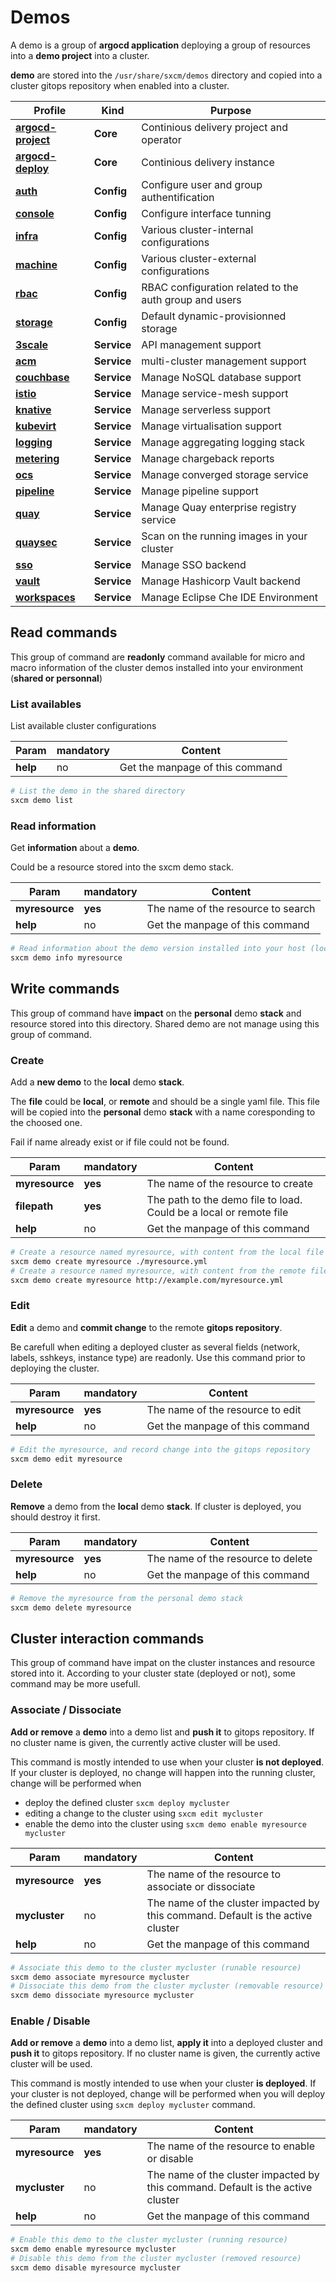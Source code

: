 # Demos

A demo is a group of **argocd application** deploying a group of resources into a **demo project** into a cluster.

**demo** are stored into the `/usr/share/sxcm/demos` directory and copied into a cluster gitops repository when enabled into a cluster. 

| Profile                                       | Kind        | Purpose                                                |
| --------------------------------------------- | ----------- | ------------------------------------------------------ |
| **[argocd-project](../demos/argocd-project)** | **Core**    | Continious delivery project and operator               |
| **[argocd-deploy](../demos/argocd-deploy)**   | **Core**    | Continious delivery instance                           |
| **[auth](../demos/auth)**                     | **Config**  | Configure user and group authentification              |
| **[console](../demos/console)**               | **Config**  | Configure interface tunning                            |
| **[infra](../demos/infra)**                   | **Config**  | Various cluster-internal configurations                |
| **[machine](../demos/machine)**               | **Config**  | Various cluster-external configurations                |
| **[rbac](../demos/rbac)**                     | **Config**  | RBAC configuration related to the auth group and users |
| **[storage](../demos/storage)**               | **Config**  | Default dynamic-provisionned storage                   |
| **[3scale](../demos/3scale)**                 | **Service** | API management support                                 |
| **[acm](../demos/acm)**                       | **Service** | multi-cluster management support                       |
| **[couchbase](../demos/couchbase)**           | **Service** | Manage NoSQL database support                          |
| **[istio](../demos/istio)**                   | **Service** | Manage service-mesh support                            |
| **[knative](../demos/knative)**               | **Service** | Manage serverless support                              |
| **[kubevirt](../demos/kubevirt)**             | **Service** | Manage virtualisation support                          |
| **[logging](../demos/logging)**               | **Service** | Manage aggregating logging stack                       |
| **[metering](../demos/metering)**             | **Service** | Manage chargeback reports                              |
| **[ocs](../demos/ocs)**                       | **Service** | Manage converged storage service                       |
| **[pipeline](../demos/pipeline)**             | **Service** | Manage pipeline support                                |
| **[quay](../demos/quay)**                     | **Service** | Manage Quay enterprise registry service                |
| **[quaysec](../demos/quaysec)**               | **Service** | Scan on the running images in your cluster             |
| **[sso](../demos/sso)**                       | **Service** | Manage SSO backend                                     |
| **[vault](../demos/vault)**                   | **Service** | Manage Hashicorp Vault backend                         |
| **[workspaces](../demos/workspaces)**         | **Service** | Manage Eclipse Che IDE Environment                     |

## Read commands

This group of command are **readonly** command available for micro and macro information of the cluster
demos installed into your environment (**shared or personnal**)

### List availables

List available cluster configurations

| Param    | mandatory | Content                         |
| -------- | --------- | ------------------------------- |
| **help** | no        | Get the manpage of this command |

```bash
# List the demo in the shared directory
sxcm demo list
```

### Read information

Get **information** about a **demo**.

Could be a resource stored into the sxcm demo stack.

| Param          | mandatory | Content                            |
| -------------- | --------- | ---------------------------------- |
| **myresource** | **yes**   | The name of the resource to search |
| **help**       | no        | Get the manpage of this command    |

```bash
# Read information about the demo version installed into your host (local)
sxcm demo info myresource
```
























## Write commands

This group of command have **impact** on the **personal** demo **stack** and resource stored into this
directory. Shared demo are not manage using this group of command.

### Create

Add a **new demo** to the **local** demo **stack**.

The **file** could be **local**, or **remote** and should be a single yaml file. This file will be copied into the
**personal** demo **stack** with a name coresponding to the choosed one.

Fail if name already exist or if file could not be found.

| Param          | mandatory | Content                                                            |
| -------------- | --------- | ------------------------------------------------------------------ |
| **myresource** | **yes**   | The name of the resource to create                                 |
| **filepath**   | **yes**   | The path to the demo file to load. Could be a local or remote file |
| **help**       | no        | Get the manpage of this command                                    |

```bash
# Create a resource named myresource, with content from the local file myresource.yml, in your personal resource stack
sxcm demo create myresource ./myresource.yml
# Create a resource named myresource, with content from the remote file http://example.com/myresource.yml, in your personal resource stack
sxcm demo create myresource http://example.com/myresource.yml
```

### Edit

**Edit** a demo and **commit change** to the remote **gitops repository**.

Be carefull when editing a deployed cluster as several fields (network, labels, sshkeys, instance type)
are readonly. Use this command prior to deploying the cluster.

| Param          | mandatory | Content                          |
| -------------- | --------- | -------------------------------- |
| **myresource** | **yes**   | The name of the resource to edit |
| **help**       | no        | Get the manpage of this command  |

```bash
# Edit the myresource, and record change into the gitops repository
sxcm demo edit myresource
```

### Delete

**Remove** a demo from the **local** demo **stack**. If cluster is deployed, you should destroy it first.

| Param          | mandatory | Content                            |
| -------------- | --------- | ---------------------------------- |
| **myresource** | **yes**   | The name of the resource to delete |
| **help**       | no        | Get the manpage of this command    |

```bash
# Remove the myresource from the personal demo stack
sxcm demo delete myresource
```

## Cluster interaction commands

This group of command have impat on the cluster instances and resource stored into it.
According to your cluster state (deployed or not), some command may be more usefull.

### Associate / Dissociate

**Add or remove** a **demo** into a demo list and **push it** to gitops repository. If no cluster name is
given, the currently active cluster will be used.

This command is mostly intended to use when your cluster **is not deployed**. If your cluster is deployed, no change will
happen into the running cluster, change will be performed when

- deploy the defined cluster `sxcm deploy mycluster`
- editing a change to the cluster using `sxcm edit mycluster`
- enable the demo into the cluster using `sxcm demo enable myresource mycluster`

| Param          | mandatory | Content                                                                         |
| -------------- | --------- | ------------------------------------------------------------------------------- |
| **myresource** | **yes**   | The name of the resource to associate or dissociate                             |
| **mycluster**  | no        | The name of the cluster impacted by this command. Default is the active cluster |
| **help**       | no        | Get the manpage of this command                                                 |

```bash
# Associate this demo to the cluster mycluster (runable resource)
sxcm demo associate myresource mycluster
# Dissociate this demo from the cluster mycluster (removable resource)
sxcm demo dissociate myresource mycluster
```

### Enable / Disable

**Add or remove** a **demo** into a demo list, **apply it** into a deployed cluster and **push it** to gitops repository.
If no cluster name is given, the currently active cluster will be used.

This command is mostly intended to use when your cluster **is deployed**. If your cluster is not deployed, change will be performed when
you will deploy the defined cluster using `sxcm deploy mycluster` command.

| Param          | mandatory | Content                                                                         |
| -------------- | --------- | ------------------------------------------------------------------------------- |
| **myresource** | **yes**   | The name of the resource to enable or disable                                   |
| **mycluster**  | no        | The name of the cluster impacted by this command. Default is the active cluster |
| **help**       | no        | Get the manpage of this command                                                 |

```bash
# Enable this demo to the cluster mycluster (running resource)
sxcm demo enable myresource mycluster
# Disable this demo from the cluster mycluster (removed resource)
sxcm demo disable myresource mycluster
```
